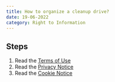 ```yaml
---
title: How to organize a cleanup drive?
date: 19-06-2022
category: Right to Information
---
```


## Steps

1. Read the [Terms of Use](https://www.gov.uk/terms-and-conditions)
2. Read the [Privacy Notice](https://www.gov.uk/privacy)
3. Read the [Cookie Notice](https://www.gov.uk/cookie-notice)
